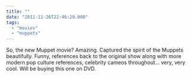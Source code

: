 ```yaml
---
title: ""
date: "2011-11-26T22:46:29.000"
tags: 
  - "movies"
  - "muppets"
---
```


So, the new Muppet movie? Amazing. Captured the spirit of the Muppets beautifully. Funny, references back to the original show along with more modern pop culture references, celebrity cameos throughout... very, very cool. Will be buying this one on DVD.
